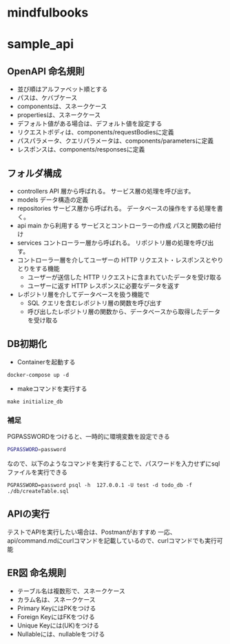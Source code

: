 # mindfulbooks
# sample_api
## OpenAPI 命名規則
- 並び順はアルファベット順とする
- パスは、ケバブケース
- componentsは、スネークケース
- propertiesは、スネークケース
- デフォルト値がある場合は、デフォルト値を設定する
- リクエストボディは、components/requestBodiesに定義
- パスパラメータ、クエリパラメータは、components/parametersに定義
- レスポンスは、components/responsesに定義

## フォルダ構成

- controllers
  API 層から呼ばれる。
  サービス層の処理を呼び出す。
- models
  データ構造の定義
- repositories
  サービス層から呼ばれる。
  データベースの操作をする処理を書く。
- api
  main から利用する
  サービスとコントローラーの作成
  パスと関数の紐付け
- services
  コントローラー層から呼ばれる。
  リポジトリ層の処理を呼び出す。
- コントローラー層を介してユーザーの HTTP リクエスト・レスポンスとやりとりをする機能
  - ユーザーが送信した HTTP リクエストに含まれていたデータを受け取る
  - ユーザーに返す HTTP レスポンスに必要なデータを返す
- レポジトリ層を介してデータベースを扱う機能で
  - SQL クエリを含むレポジトリ層の関数を呼び出す
  - 呼び出したレポジトリ層の関数から、データベースから取得したデータを受け取る

## DB初期化
- Containerを起動する
```
docker-compose up -d
```
- makeコマンドを実行する
```
make initialize_db
```
### 補足
PGPASSWORDをつけると、一時的に環境変数を設定できる
```zsh
PGPASSWORD=password
```
なので、以下のようなコマンドを実行することで、パスワードを入力せずにsqlファイルを実行できる
```
PGPASSWORD=password psql -h  127.0.0.1 -U test -d todo_db -f ./db/createTable.sql
```

## APIの実行
テストでAPIを実行したい場合は、Postmanがおすすめ
一応、api/command.mdにcurlコマンドを記載しているので、curlコマンドでも実行可能

## ER図 命名規則
- テーブル名は複数形で、スネークケース
- カラム名は、スネークケース
- Primary KeyにはPKをつける
- Foreign KeyにはFKをつける
- Unique Keyには(UK)をつける
- Nullableには、nullableをつける